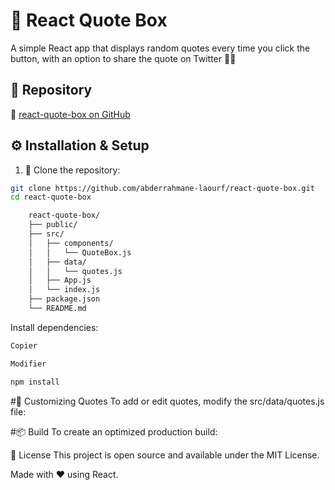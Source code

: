 # 🔮 React Quote Box

A simple React app that displays random quotes every time you click the button, with an option to share the quote on Twitter 🧠✨

## 📂 Repository

🔗 [react-quote-box on GitHub](https://github.com/abderrahmane-laourf/react-quote-box.git)

## ⚙️ Installation & Setup

1. 🧬 Clone the repository:
```bash
git clone https://github.com/abderrahmane-laourf/react-quote-box.git
cd react-quote-box
```

```bash
    react-quote-box/
    ├── public/
    ├── src/
    │   ├── components/
    │   │   └── QuoteBox.js
    │   ├── data/
    │   │   └── quotes.js
    │   ├── App.js
    │   └── index.js
    ├── package.json
    └── README.md
```
Install dependencies:

```bash
Copier
```
```bash
Modifier
```
```bash
npm install
```


#📝 Customizing Quotes
To add or edit quotes, modify the src/data/quotes.js file:

#📦 Build
To create an optimized production build:

📄 License
This project is open source and available under the MIT License.

Made with ❤️ using React.

